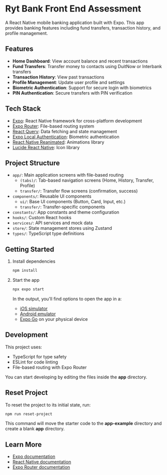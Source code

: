 # Ryt Bank Front End Assessment

A React Native mobile banking application built with Expo. This app provides banking features including fund transfers, transaction history, and profile management.

## Features

- **Home Dashboard**: View account balance and recent transactions
- **Fund Transfers**: Transfer money to contacts using DuitNow or Interbank transfers
- **Transaction History**: View past transactions
- **Profile Management**: Update user profile and settings
- **Biometric Authentication**: Support for secure login with biometrics
- **PIN Authentication**: Secure transfers with PIN verification

## Tech Stack

- [Expo](https://expo.dev): React Native framework for cross-platform development
- [Expo Router](https://docs.expo.dev/router/introduction): File-based routing system
- [React Query](https://tanstack.com/query/v5): Data fetching and state management
- [Expo Local Authentication](https://docs.expo.dev/versions/latest/sdk/local-authentication/): Biometric authentication
- [React Native Reanimated](https://docs.swmansion.com/react-native-reanimated/): Animations library
- [Lucide React Native](https://lucide.dev/): Icon library

## Project Structure

- `app/`: Main application screens with file-based routing
  - `(tabs)/`: Tab-based navigation screens (Home, History, Transfer, Profile)
  - `transfer/`: Transfer flow screens (confirmation, success)
- `components/`: Reusable UI components
  - `ui/`: Base UI components (Button, Card, Input, etc.)
  - `transfer/`: Transfer-specific components
- `constants/`: App constants and theme configuration
- `hooks/`: Custom React hooks
- `services/`: API services and mock data
- `store/`: State management stores using Zustand
- `types/`: TypeScript type definitions

## Getting Started

1. Install dependencies

   ```bash
   npm install
   ```

2. Start the app

   ```bash
   npx expo start
   ```

   In the output, you'll find options to open the app in a:

   - [iOS simulator](https://docs.expo.dev/workflow/ios-simulator/)
   - [Android emulator](https://docs.expo.dev/workflow/android-studio-emulator/)
   - [Expo Go](https://expo.dev/go) on your physical device

## Development

This project uses:

- TypeScript for type safety
- ESLint for code linting
- File-based routing with Expo Router

You can start developing by editing the files inside the **app** directory.

## Reset Project

To reset the project to its initial state, run:

```bash
npm run reset-project
```

This command will move the starter code to the **app-example** directory and create a blank **app** directory.

## Learn More

- [Expo documentation](https://docs.expo.dev/)
- [React Native documentation](https://reactnative.dev/)
- [Expo Router documentation](https://docs.expo.dev/router/introduction/)
